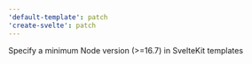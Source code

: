 ```yaml
---
'default-template': patch
'create-svelte': patch
---
```


Specify a minimum Node version (>=16.7) in SvelteKit templates
